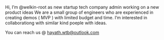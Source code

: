 Hi, I’m @welkin-root as new startup tech company admin working on a new product ideas
We are a small group of engineers who are experienced in creating demos ( MVP ) with limited budget and time.
I’m interested in collaborationg with similar kind poeple with ideas.

You can reach us @ hayath.wtb@outlook.com

<!---
welkin-root/welkin-root is a ✨ special ✨ repository because its `README.md` (this file) appears on your GitHub profile.
You can click the Preview link to take a look at your changes.
--->
